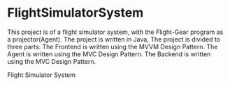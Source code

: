 # FlightSimulatorSystem
This project is of a flight simulator system, with the Flight-Gear program as a projector(Agent). The project is written in Java, The project is divided to three parts:
The Frontend is written using the MVVM Design Pattern.
The Agent is written using the MVC Design Pattern.
The Backend is written using the MVC Design Pattern.


 Flight Simulator System
